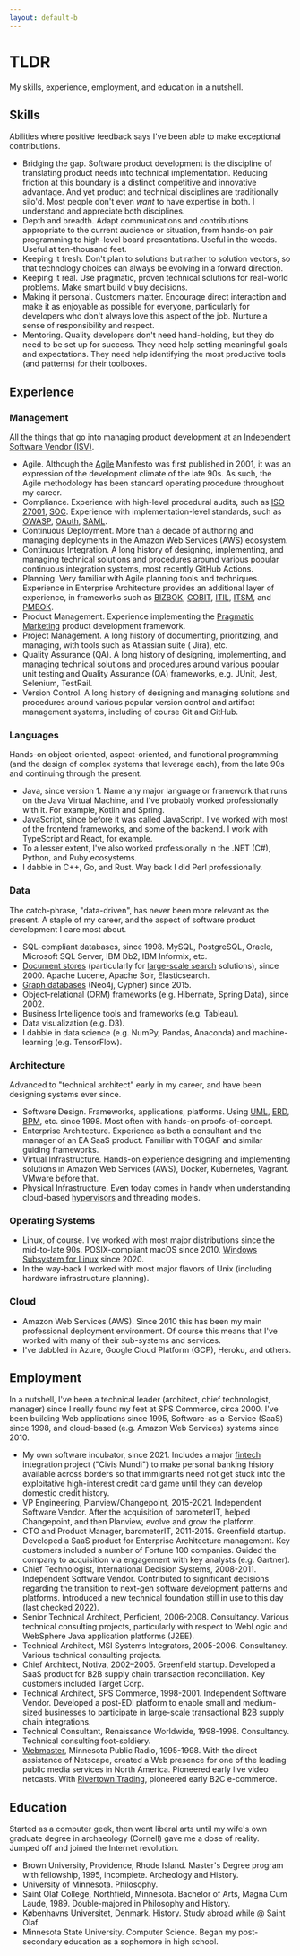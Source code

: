 ```yaml
---
layout: default-b
---
```


# TLDR

My skills, experience, employment, and education in a nutshell.

## Skills

Abilities where positive feedback says I've been able to make exceptional contributions.

- Bridging the gap. Software product development is the discipline of translating product needs into technical
  implementation. Reducing friction at this boundary is a distinct competitive and innovative advantage. And yet product
  and technical disciplines are traditionally silo'd. Most people don't even _want_ to have expertise in both. I
  understand and appreciate both disciplines.
- Depth and breadth. Adapt communications and contributions appropriate to the current audience or situation, from
  hands-on pair programming to high-level board presentations. Useful in the weeds. Useful at ten-thousand feet.
- Keeping it fresh. Don't plan to solutions but rather to solution vectors, so that technology choices can always be
  evolving in a forward direction.
- Keeping it real. Use pragmatic, proven technical solutions for real-world problems. Make smart build v buy decisions.
- Making it personal. Customers matter. Encourage direct interaction and make it as enjoyable as possible for everyone,
  particularly for developers who don't always love this aspect of the job. Nurture a sense of responsibility and
  respect.
- Mentoring. Quality developers don't need hand-holding, but they do need to be set up for success. They need help
  setting meaningful goals and expectations. They need help identifying the most productive tools (and patterns) for
  their toolboxes.

## Experience

### Management

All the things that go into managing product development at
an [Independent Software Vendor (ISV)](https://en.wikipedia.org/wiki/Independent_software_vendor).

- Agile. Although the [Agile](https://en.wikipedia.org/wiki/Agile_software_development) Manifesto was first published in
  2001, it was an expression of the development climate of the late 90s. As such, the Agile methodology has been
  standard operating procedure throughout my career.
- Compliance. Experience with high-level procedural audits, such as
  [ISO 27001](https://en.wikipedia.org/wiki/ISO/IEC_27001),
  [SOC](https://en.wikipedia.org/wiki/System_and_Organization_Controls). Experience with implementation-level standards,
  such as
  [OWASP](https://en.wikipedia.org/wiki/OWASP),
  [OAuth](https://en.wikipedia.org/wiki/OAuth),
  [SAML](https://en.wikipedia.org/wiki/Security_Assertion_Markup_Language).
- Continuous Deployment. More than a decade of authoring and managing deployments in the Amazon Web Services (AWS)
  ecosystem.
- Continuous Integration. A long history of designing, implementing, and managing technical solutions and procedures
  around various popular continuous integration systems, most recently GitHub Actions.
- Planning. Very familiar with Agile planning tools and techniques. Experience in Enterprise Architecture provides an
  additional layer of experience, in frameworks such as
  [BIZBOK](https://en.wikipedia.org/wiki/Business_architecture),
  [COBIT](https://en.wikipedia.org/wiki/COBIT),
  [ITIL](https://en.wikipedia.org/wiki/ITIL),
  [ITSM](https://en.wikipedia.org/wiki/IT_service_management),
  and [PMBOK](https://en.wikipedia.org/wiki/Project_Management_Body_of_Knowledge).
- Product Management. Experience implementing the [Pragmatic Marketing](https://www.pragmaticinstitute.com/) product
  development framework.
- Project Management. A long history of documenting, prioritizing, and managing, with tools such as Atlassian suite (
  Jira), etc.
- Quality Assurance (QA). A long history of designing, implementing, and managing technical solutions and procedures
  around various popular unit testing and Quality Assurance (QA) frameworks, e.g. JUnit, Jest, Selenium, TestRail.
- Version Control. A long history of designing and managing solutions and procedures around various popular version
  control and artifact management systems, including of course Git and GitHub.

### Languages

Hands-on object-oriented, aspect-oriented, and functional programming (and the design of complex systems that leverage
each), from the late 90s and continuing through the present.

- Java, since version 1. Name any major language or framework that runs on the Java Virtual Machine, and I've probably
  worked professionally with it. For example, Kotlin and Spring.
- JavaScript, since before it was called JavaScript. I've worked with most of the frontend frameworks, and some of the
  backend. I work with TypeScript and React, for example.
- To a lesser extent, I've also worked professionally in the .NET (C#), Python, and Ruby ecosystems.
- I dabble in C++, Go, and Rust. Way back I did Perl professionally.

### Data

The catch-phrase, "data-driven", has never been more relevant as the present. A staple of my career, and the aspect of
software product development I care most about.

- SQL-compliant databases, since 1998. MySQL, PostgreSQL, Oracle, Microsoft SQL Server, IBM Db2, IBM Informix, etc.
- [Document stores](https://en.wikipedia.org/wiki/Document-oriented_database) (particularly
  for [large-scale search](https://en.wikipedia.org/wiki/Enterprise_search) solutions), since 2000. Apache Lucene,
  Apache Solr, Elasticsearch.
- [Graph databases](https://en.wikipedia.org/wiki/Graph_database) (Neo4j, Cypher) since 2015.
- Object-relational (ORM) frameworks (e.g. Hibernate, Spring Data), since 2002.
- Business Intelligence tools and frameworks (e.g. Tableau).
- Data visualization (e.g. D3).
- I dabble in data science (e.g. NumPy, Pandas, Anaconda) and machine-learning (e.g. TensorFlow).

### Architecture

Advanced to "technical architect" early in my career, and have been designing systems ever since.

- Software Design. Frameworks, applications, platforms. Using
  [UML](https://en.wikipedia.org/wiki/Unified_Modeling_Language),
  [ERD](https://en.wikipedia.org/wiki/Entity%E2%80%93relationship_model),
  [BPM](https://en.wikipedia.org/wiki/Business_process_modeling), etc. since 1998. Most often with hands-on
  proofs-of-concept.
- Enterprise Architecture. Experience as both a consultant and the manager of an EA SaaS product. Familiar with TOGAF
  and similar guiding frameworks.
- Virtual Infrastructure. Hands-on experience designing and implementing solutions in Amazon Web Services (AWS), Docker,
  Kubernetes, Vagrant. VMware before that.
- Physical Infrastructure. Even today comes in handy when understanding
  cloud-based [hypervisors](https://en.wikipedia.org/wiki/Hypervisor) and threading models.

### Operating Systems

- Linux, of course. I've worked with most major distributions since the mid-to-late 90s.
POSIX-compliant macOS since 2010. 
[Windows Subsystem for Linux](https://en.wikipedia.org/wiki/Windows_Subsystem_for_Linux) since 2020.
- In the way-back I worked with most major flavors of Unix (including hardware infrastructure planning).

### Cloud

- Amazon Web Services (AWS). Since 2010 this has been my main professional deployment environment. Of course this means
  that I've worked with many of their sub-systems and services.
- I've dabbled in Azure, Google Cloud Platform (GCP), Heroku, and others.

## Employment

In a nutshell, I've been a technical leader (architect, chief technologist, manager) since I really found my feet at SPS
Commerce, circa 2000. I've been building Web applications since 1995, Software-as-a-Service (SaaS) since 1998, and
cloud-based (e.g. Amazon Web Services) systems since 2010.

- My own software incubator, since 2021. Includes a major [fintech](https://en.wikipedia.org/wiki/Financial_technology)
  integration project ("Civis Mundi") to make personal banking history available across borders so that immigrants need
  not get stuck into the exploitative high-interest credit card game until they can develop domestic credit history.
- VP Engineering, Planview/Changepoint, 2015-2021. Independent Software Vendor. After the acquisition of barometerIT,
  helped Changepoint, and then Planview, evolve and grow the platform.
- CTO and Product Manager, barometerIT, 2011-2015. Greenfield startup. Developed a SaaS product for Enterprise
  Architecture management. Key customers included a number of Fortune 100 companies. Guided the company to acquisition
  via engagement with key analysts (e.g. Gartner).
- Chief Technologist, International Decision Systems, 2008-2011. Independent Software Vendor. Contributed to significant
  decisions regarding the transition to next-gen software development patterns and platforms. Introduced a new technical
  foundation still in use to this day (last checked 2022).
- Senior Technical Architect, Perficient, 2006-2008. Consultancy. Various technical consulting projects, particularly
  with respect to WebLogic and WebSphere Java application platforms (J2EE).
- Technical Architect, MSI Systems Integrators, 2005-2006. Consultancy. Various technical consulting projects.
- Chief Architect, Notiva, 2002–2005. Greenfield startup. Developed a SaaS product for B2B supply chain transaction
  reconciliation. Key customers included Target Corp.
- Technical Architect, SPS Commerce, 1998-2001. Independent Software Vendor. Developed a post-EDI platform to enable
  small and medium-sized businesses to participate in large-scale transactional B2B supply chain integrations.
- Technical Consultant, Renaissance Worldwide, 1998-1998. Consultancy. Technical consulting foot-soldiery.
- [Webmaster](https://en.wikipedia.org/wiki/Webmaster), Minnesota Public Radio, 1995-1998. With the direct assistance of
  Netscape, created a Web presence for one of the leading public media services in North America. Pioneered early live
  video netcasts. With [Rivertown Trading](https://en.wikipedia.org/wiki/History_of_Target_Corporation), pioneered early
  B2C e-commerce.

## Education

Started as a computer geek, then went liberal arts until my wife's own graduate degree in archaeology
(Cornell) gave me a dose of reality. Jumped off and joined the Internet revolution.

- Brown University, Providence, Rhode Island. Master's Degree program with fellowship, 1995, incomplete. Archeology and
  History.
- University of Minnesota. Philosophy.
- Saint Olaf College, Northfield, Minnesota. Bachelor of Arts, Magna Cum Laude, 1989. Double-majored in Philosophy and
  History.
- Københavns Universitet, Denmark. History. Study abroad while @ Saint Olaf.
- Minnesota State University. Computer Science. Began my post-secondary education as a sophomore in high school.